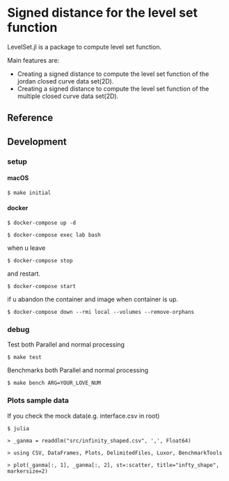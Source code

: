# Signed distance for the level set function

<!-- TODO: set Package Name : LevelSet.jl-->
<!--  LevelSet.jlはレベルセット関数に関する機能を提供するpackageである -->
LevelSet.jl is a package to compute level set function.

Main features are:

- Creating a signed distance to compute the level set function of the jordan closed curve data set(2D).
- Creating a signed distance to compute the level set function of the multiple closed curve data set(2D).

<!-- レベルセット法のためのレベルセット関数を計算する際に初期値として必要な付合付き距離関数を閉曲線データから提供する。 -->


## Reference


## Development

### setup
#### macOS

`$ make initial`

#### docker

`$ docker-compose up -d`

`$ docker-compose exec lab bash`


when u leave

`$ docker-compose stop`

and restart.

`$ docker-compose start`


if u abandon the container and image when container is up.

`$ docker-compose down --rmi local --volumes --remove-orphans`


### debug


Test both Parallel and normal processing

`$ make test`

Benchmarks both Parallel and normal processing

`$ make bench ARG=YOUR_LOVE_NUM`


### Plots sample data

If you check the mock data(e.g. interface.csv in root)

`$ julia `  

`> _ganma = readdlm("src/infinity_shaped.csv", ',', Float64)`

`> using CSV, DataFrames, Plots, DelimitedFiles, Luxor, BenchmarkTools`  

`> plot(_ganma[:, 1], _ganma[:, 2], st=:scatter, title="infty_shape", markersize=2)`

